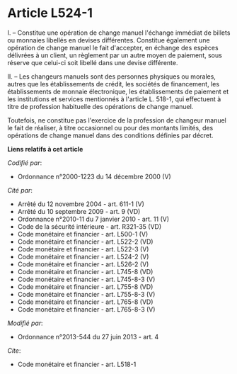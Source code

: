 # Article L524-1

I. – Constitue une opération de change manuel l'échange immédiat de billets ou monnaies libellés en devises différentes.
Constitue également une opération de change manuel le fait d'accepter, en échange des espèces délivrées à un client, un
règlement par un autre moyen de paiement, sous réserve que celui-ci soit libellé dans une devise différente.

II. – Les changeurs manuels sont des personnes physiques ou morales, autres que les établissements de crédit, les sociétés de
financement, les établissements de monnaie électronique, les établissements de paiement et les institutions et services
mentionnés à l'article L. 518-1, qui effectuent à titre de profession habituelle des opérations de change manuel.

Toutefois, ne constitue pas l'exercice de la profession de changeur manuel le fait de réaliser, à titre occasionnel ou pour
des montants limités, des opérations de change manuel dans des conditions définies par décret.

**Liens relatifs à cet article**

_Codifié par_:

  - Ordonnance n°2000-1223 du 14 décembre 2000 (V)

_Cité par_:

  - Arrêté du 12 novembre 2004 - art. 611-1 (V)
  - Arrêté du 10 septembre 2009 - art. 9 (VD)
  - Ordonnance n°2010-11 du 7 janvier 2010 - art. 11 (V)
  - Code de la sécurité intérieure - art. R321-35 (VD)
  - Code monétaire et financier - art. L500-1 (V)
  - Code monétaire et financier - art. L522-2 (VD)
  - Code monétaire et financier - art. L522-3 (V)
  - Code monétaire et financier - art. L524-2 (V)
  - Code monétaire et financier - art. L526-2 (V)
  - Code monétaire et financier - art. L745-8 (VD)
  - Code monétaire et financier - art. L745-8-3 (V)
  - Code monétaire et financier - art. L755-8 (VD)
  - Code monétaire et financier - art. L755-8-3 (V)
  - Code monétaire et financier - art. L765-8 (VD)
  - Code monétaire et financier - art. L765-8-3 (V)

_Modifié par_:

  - Ordonnance n°2013-544 du 27 juin 2013 - art. 4

_Cite_:

  - Code monétaire et financier - art. L518-1
